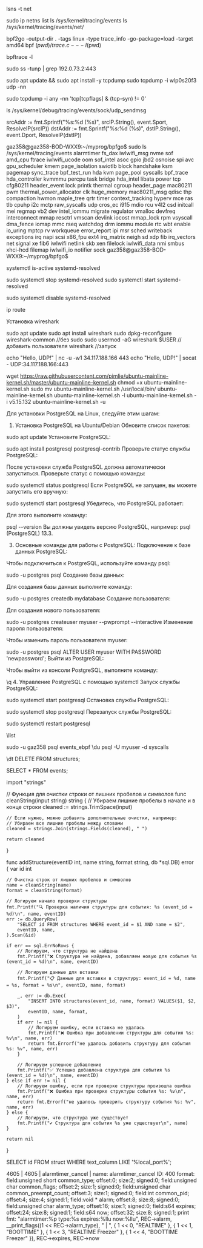 lsns -t net


sudo ip netns list
ls /sys/kernel/tracing/events
ls /sys/kernel/tracing/events/net/




bpf2go -output-dir . -tags linux -type trace_info -go-package=load -target amd64 bpf $(pwd)/trace.c -- -I$(pwd)

bpftrace -l

sudo ss -tunp | grep 192.0.73.2:443


sudo apt update && sudo apt install -y tcpdump
sudo tcpdump -i wlp0s20f3 udp -nn

sudo tcpdump -i any -nn 'tcp[tcpflags] & (tcp-syn) != 0'

ls /sys/kernel/debug/tracing/events/sock/udp_sendmsg


srcAddr := fmt.Sprintf("%s:%d (%s)", srcIP.String(), event.Sport, ResolveIP(srcIP))
dstAddr := fmt.Sprintf("%s:%d (%s)", dstIP.String(), event.Dport, ResolveIP(dstIP))


gaz358@gaz358-BOD-WXX9:~/myprog/bpfgo$ sudo ls /sys/kernel/tracing/events
alarmtimer        fs_dax          iwlwifi_msg    nvme            sof
amd_cpu           ftrace          iwlwifi_ucode  oom             sof_intel
asoc              gpio            jbd2           osnoise         spi
avc               gpu_scheduler   kmem           page_isolation  swiotlb
block             handshake       ksm            pagemap         sync_trace
bpf_test_run      hda             kvm            page_pool       syscalls
bpf_trace         hda_controller  kvmmmu         percpu          task
bridge            hda_intel       libata         power           tcp
cfg80211          header_event    lock           printk          thermal
cgroup            header_page     mac80211       pwm             thermal_power_allocator
clk               huge_memory     mac80211_msg   qdisc           thp
compaction        hwmon           maple_tree     qrtr            timer
context_tracking  hyperv          mce            ras             tlb
cpuhp             i2c             mctp           raw_syscalls    udp
cros_ec           i915            mdio           rcu             v4l2
csd               initcall        mei            regmap          vb2
dev               intel_iommu     migrate        regulator       vmalloc
devfreq           interconnect    mmap           resctrl         vmscan
devlink           iocost          mmap_lock      rpm             vsyscall
dma_fence         iomap           mmc            rseq            watchdog
drm               iommu           module         rtc             wbt
enable            io_uring        mptcp          rv              workqueue
error_report      ipi             msr            sched           writeback
exceptions        irq             napi           scsi            x86_fpu
ext4              irq_matrix      neigh          sd              xdp
fib               irq_vectors     net            signal          xe
fib6              iwlwifi         netlink        skb             xen
filelock          iwlwifi_data    nmi            smbus           xhci-hcd
filemap           iwlwifi_io      notifier       sock
gaz358@gaz358-BOD-WXX9:~/myprog/bpfgo$ 


systemctl is-active systemd-resolved

sudo systemctl stop systemd-resolved
sudo systemctl start systemd-resolved

sudo systemctl disable systemd-resolved

ip route

Установка wireshark

sudo apt update
sudo apt install wireshark
sudo dpkg-reconfigure wireshark-common //без sudo
sudo usermod -aG wireshark $USER //добавить пользователя
wireshark //запуск

echo "Hello, UDP!" | nc -u -w1 34.117.188.166 443
echo "Hello, UDP!" | socat - UDP:34.117.188.166:443


wget https://raw.githubusercontent.com/pimlie/ubuntu-mainline-kernel.sh/master/ubuntu-mainline-kernel.sh
chmod +x ubuntu-mainline-kernel.sh
sudo mv ubuntu-mainline-kernel.sh /usr/local/bin/
ubuntu-mainline-kernel.sh
ubuntu-mainline-kernel.sh -l
ubuntu-mainline-kernel.sh -i v5.15.132
ubuntu-mainline-kernel.sh -u





Для установки PostgreSQL на Linux, следуйте этим шагам:

1. Установка PostgreSQL на Ubuntu/Debian
Обновите список пакетов:


sudo apt update
Установите PostgreSQL:


sudo apt install postgresql postgresql-contrib
Проверьте статус службы PostgreSQL:

После установки служба PostgreSQL должна автоматически запуститься. Проверьте статус с помощью команды:


sudo systemctl status postgresql
Если PostgreSQL не запущен, вы можете запустить его вручную:


sudo systemctl start postgresql
Убедитесь, что PostgreSQL работает:

Для этого выполните команду:


psql --version
Вы должны увидеть версию PostgreSQL, например: psql (PostgreSQL) 13.3.


3. Основные команды для работы с PostgreSQL:
Подключение к базе данных PostgreSQL:

Чтобы подключиться к PostgreSQL, используйте команду psql:


sudo -u postgres psql
Создание базы данных:

Для создания базы данных выполните команду:


sudo -u postgres createdb mydatabase
Создание пользователя:

Для создания нового пользователя:


sudo -u postgres createuser myuser --pwprompt --interactive
Изменение пароля пользователя:

Чтобы изменить пароль пользователя myuser:


sudo -u postgres psql
ALTER USER myuser WITH PASSWORD 'newpassword';
Выйти из PostgreSQL:

Чтобы выйти из консоли PostgreSQL, выполните команду:


\q
4. Управление PostgreSQL с помощью systemctl
Запуск службы PostgreSQL:


sudo systemctl start postgresql
Остановка службы PostgreSQL:


sudo systemctl stop postgresql
Перезапуск службы PostgreSQL:


sudo systemctl restart postgresql

\list

sudo -u gaz358 psql events_ebpf
\du
psql -U myuser -d syscalls

\dt
DELETE FROM structures;

SELECT * FROM events;




import "strings"

// Функция для очистки строки от лишних пробелов и символов
func cleanString(input string) string {
    // Убираем лишние пробелы в начале и в конце строки
    cleaned := strings.TrimSpace(input)

    // Если нужно, можно добавить дополнительные очистки, например:
    // Убираем все лишние пробелы между словами
    cleaned = strings.Join(strings.Fields(cleaned), " ")

    return cleaned
}

func addStructure(eventID int, name string, format string, db *sql.DB) error {
    var id int

    // Очистка строк от лишних пробелов и символов
    name = cleanString(name)
    format = cleanString(format)

    // Логируем начало проверки структуры
    fmt.Printf("🔍 Проверка наличия структуры для события: %s (event_id = %d)\n", name, eventID)
    err := db.QueryRow(
        "SELECT id FROM structures WHERE event_id = $1 AND name = $2",
        eventID, name,
    ).Scan(&id)

    if err == sql.ErrNoRows {
        // Логируем, что структура не найдена
        fmt.Printf("❌ Структура не найдена, добавляем новую для события %s (event_id = %d)\n", name, eventID)

        // Логируем данные для вставки
        fmt.Printf("📋 Данные для вставки в структуру: event_id = %d, name = %s, format = %s\n", eventID, name, format)

        _, err := db.Exec(
            "INSERT INTO structures(event_id, name, format) VALUES($1, $2, $3)",
            eventID, name, format,
        )
        if err != nil {
            // Логируем ошибку, если вставка не удалась
            fmt.Printf("❌ Ошибка при добавлении структуры для события %s: %v\n", name, err)
            return fmt.Errorf("не удалось добавить структуру для события %s: %v", name, err)
        }

        // Логируем успешное добавление
        fmt.Printf("✅ Успешно добавлена структура для события %s (event_id = %d)\n", name, eventID)
    } else if err != nil {
        // Логируем ошибку, если при проверке структуры произошла ошибка
        fmt.Printf("❌ Ошибка при проверке структуры события %s: %v\n", name, err)
        return fmt.Errorf("не удалось проверить структуру события %s: %v", name, err)
    } else {
        // Логируем, что структура уже существует
        fmt.Printf("✔️ Структура для события %s уже существует\n", name)
    }

    return nil
}



SELECT id FROM struct WHERE text_column LIKE '%local_port%';


4605 |     4605 | alarmtimer_cancel                        | name: alarmtimer_cancel ID: 400 format: field:unsigned short common_type; offset:0; size:2; signed:0; field:unsigned char common_flags; offset:2; size:1; signed:0; field:unsigned char common_preempt_count; offset:3; size:1; signed:0; field:int common_pid; offset:4; size:4; signed:1; field:void * alarm; offset:8; size:8; signed:0; field:unsigned char alarm_type; offset:16; size:1; signed:0; field:s64 expires; offset:24; size:8; signed:1; field:s64 now; offset:32; size:8; signed:1; print fmt: "alarmtimer:%p type:%s expires:%llu now:%llu", REC->alarm, __print_flags((1 << REC->alarm_type), " | ", { 1 << 0, "REALTIME" }, { 1 << 1, "BOOTTIME" }, { 1 << 3, "REALTIME Freezer" }, { 1 << 4, "BOOTTIME Freezer" }), REC->expires, REC->now




